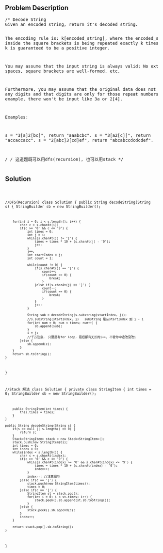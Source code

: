 <!--
<style>
  body { font-family: Arial, sans-serif; }
  .container { max-width: 100%; margin: auto; padding: 10px; }
  .comment-block { background-color: #f9f9f9; padding: 10px; border-left: 5px solid #ccc; max-width: 400px; margin: 20px; word-wrap: break-word; white-space: pre-wrap; }
  .code-block { background-color: #f4f4f4; padding: 10px; border: 1px solid #ddd; }
</style>
-->

<div class='container'>
<h2>Problem Description</h2>
<div class='comment-block'>
<pre>
/* Decode String
Given an encoded string, return it's decoded string.

The encoding rule is: k[encoded_string], where the encoded_string inside the square brackets is being repeated exactly k times. 
Note that k is guaranteed to be a positive integer.

You may assume that the input string is always valid; No extra white spaces, square brackets are well-formed, etc.

Furthermore, you may assume that the original data does not contain any digits and that digits are only for those repeat numbers,
k. For example, there won't be input like 3a or 2[4].

Examples:

s = "3[a]2[bc]", return "aaabcbc".
s = "3[a2[c]]", return "accaccacc".
s = "2[abc]3[cd]ef", return "abcabccdcdcdef".

*/
/* 这道题既可以用dfs(recursion), 也可以用stack
*/
</pre>
</div>

<h2>Solution</h2>
<div class='code-block'>
<pre><code class='language-java'>


//DFS(Recursion)
class Solution {
    public String decodeString(String s) {
        StringBuilder sb = new StringBuilder();
        
        for(int i = 0; i < s.length(); i++) {
            char c = s.charAt(i);
            if(c >= '0' && c <= '9') {
                int times = 0;
                int j = i;
                while(s.charAt(j) != '[') {
                    times = times * 10 + (s.charAt(j) - '0');
                    j++;
                }
                j++;
                int startIndex = j;
                int count = 1;
                
                while(count != 0) {
                    if(s.charAt(j) == '[') {
                        count++;
                        if(count == 0) {
                            break;
                        }
                    }else if(s.charAt(j) == ']') {
                        count--;
                        if(count == 0) {
                            break;
                        }
                    }
                    j++;
                }
                
                String sub = decodeString(s.substring(startIndex, j));
                //s.substring(startIndex, j)   substring 是从startIndex 到 j - 1
                for(int num = 0; num < times; num++) {
                    sb.append(sub);
                }
                i = j;
                //千万注意， 只要是有for loop, 最后都有无形的i++, 不管你中途改没改i
            }else {
                sb.append(c);
            }   
        }
        return sb.toString();
    }
}






//Stack 解法
class Solution {
    private class StringItem {
        int times = 0;
        StringBuilder sb = new StringBuilder();
        
        public StringItem(int times) {
            this.times = times;
        }
    }
    
    public String decodeString(String s) {
        if(s == null || s.length() == 0) {
            return s;
        }
        Stack<StringItem> stack = new Stack<StringItem>();
        stack.push(new StringItem(0));
        int times = 0;
        int index = 0;
        while(index < s.length()) {
            char c = s.charAt(index);
            if(c >= '0' && c <= '9') {
                while(s.charAt(index) >= '0' && s.charAt(index) <= '9') {
                    times = times * 10 + (s.charAt(index) - '0');
                    index++;
                }
                index--; //注意细节
            }else if(c == '[') {
                stack.push(new StringItem(times));
                times = 0;
            }else if(c == ']') {
                StringItem st = stack.pop();
                for(int i = 0; i < st.times; i++) {
                    stack.peek().sb.append(st.sb.toString());
                }
            }else {
                stack.peek().sb.append(c);
            }
            index++;
        }

        return stack.pop().sb.toString();
    }
}</code></pre>
</div>
</div>
